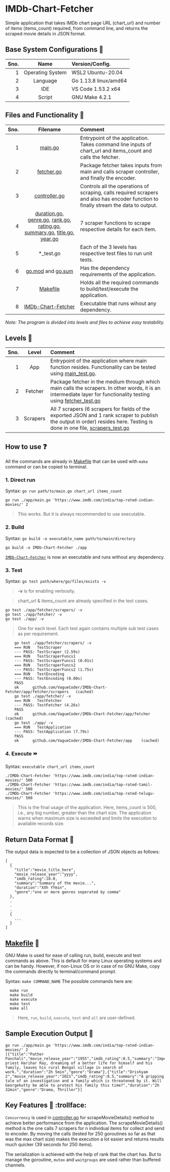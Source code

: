 # IMDb-Chart-Fetcher
Simple application that takes IMDb chart page URL (chart_url) and number of items (items_count) required, from command line, and returns the scraped movie details in JSON format.

## Base System Configurations :wrench:
**Sno.** | **Name** | **Version/Config.**
-------: | :------: | :------------------
1 | Operating System | WSL2 Ubuntu-20.04 
2 | Language | Go 1.13.8 linux/amd64
3 | IDE | VS Code 1.53.2 x64
4 | Script | GNU Make 4.2.1

## Files and Functionality :open_file_folder:
**Sno.** | **Filename** | **Comment**
-------: | :----------: | :----------
1 | [main.go](https://github.com/VagueCoder/IMDb-Chart-Fetcher/blob/master/app/main.go) | Entrypoint of the application. Takes command line inputs of chart_url and items_count and calls the fetcher.
2 | [fetcher.go](https://github.com/VagueCoder/IMDb-Chart-Fetcher/blob/master/app/fetcher/fetcher.go) | Package fetcher takes inputs from main and calls scraper controller, and finally the encoder.
3 | [controller.go](https://github.com/VagueCoder/IMDb-Chart-Fetcher/blob/master/app/fetcher/scrapers/controller.go) | Controls all the operations of scraping, calls required scrapers and also has encoder function to finally stream the data to output.
4 | [duration.go](https://github.com/VagueCoder/IMDb-Chart-Fetcher/blob/master/app/fetcher/scrapers/duration.go), [genre.go](https://github.com/VagueCoder/IMDb-Chart-Fetcher/blob/master/app/fetcher/scrapers/genre.go), [rank.go](https://github.com/VagueCoder/IMDb-Chart-Fetcher/blob/master/app/fetcher/scrapers/rank.go), [rating.go](https://github.com/VagueCoder/IMDb-Chart-Fetcher/blob/master/app/fetcher/scrapers/rating.go), [summary.go](https://github.com/VagueCoder/IMDb-Chart-Fetcher/blob/master/app/fetcher/scrapers/summary.go), [title.go](https://github.com/VagueCoder/IMDb-Chart-Fetcher/blob/master/app/fetcher/scrapers/title.go), [year.go](https://github.com/VagueCoder/IMDb-Chart-Fetcher/blob/master/app/fetcher/scrapers/year.go) | 7 scraper functions to scrape respective details for each item.
5 | *_test.go | Each of the 3 levels has respective test files to run unit tests.
6 | [go.mod](https://github.com/VagueCoder/IMDb-Chart-Fetcher/blob/master/go.mod) and [go.sum](https://github.com/VagueCoder/IMDb-Chart-Fetcher/blob/master/go.sum) | Has the dependency requirements of the application.
7 | [Makefile](https://github.com/VagueCoder/IMDb-Chart-Fetcher/blob/master/Makefile) | Holds all the required commands to build/test/execute the application.
8 | [IMDb-Chart-Fetcher](https://github.com/VagueCoder/IMDb-Chart-Fetcher/blob/master/IMDb-Chart-Fetcher) | Executable that runs wihout any dependency.

_Note: The program is divided into levels and files to achieve easy testability._

## Levels :1234:
**Sno.** | **Level** | **Comment**
-------: | :-------: | :----------
1 | App | Entrypoint of the application where main function resides. Functionality can be tested using [main_test.go](https://github.com/VagueCoder/IMDb-Chart-Fetcher/blob/master/app/main_test.go).
2 | Fetcher | Package fetcher in the medium through which main calls the scrapers. In other words, it is an intermediate layer for functionality testing using [fetcher_test.go](https://github.com/VagueCoder/IMDb-Chart-Fetcher/blob/master/app/fetcher/fetcher_test.go)
3 | Scrapers | All 7 scrapers (6 scrapers for fields of the exported JSON and 1 rank scraper to publish the output in order) resides here. Testing is done in one file, [scrapers_test.go](https://github.com/VagueCoder/IMDb-Chart-Fetcher/blob/master/app/fetcher/scrapers/scrapers_test.go)

## How to use :question:
All the commands are already in [Makefile](https://github.com/VagueCoder/IMDb-Chart-Fetcher/blob/master/Makefile) that can be used with `make` command or can be copied to terminal.

### 1. Direct run
Syntax: `go run path/to/main.go chart_url items_count`

```
go run ./app/main.go 'https://www.imdb.com/india/top-rated-indian-movies/' 2
```
> This works. But it is always recommended to use executable.

### 2. Build
Syntax: `go build -o executable_name path/to/main/directory`

```
go build -o IMDb-Chart-Fetcher ./app
```
[`IMDb-Chart-Fetcher`](https://github.com/VagueCoder/IMDb-Chart-Fetcher/blob/master/IMDb-Chart-Fetcher) is now an executable and runs without any dependency.

### 3. Test
Syntax: `go test path/where/go/files/exists -v`
> **-v** is for enabling verbosity.

> chart_url & items_count are already specified in the test cases.

```
go test ./app/fetcher/scrapers/ -v
go test ./app/fetcher/ -v
go test ./app/ -v
```
>One for each level. Each test again contains multiple sub test cases as per requirement.
```
    go test ./app/fetcher/scrapers/ -v
    === RUN   TestScraper
    --- PASS: TestScraper (2.59s)
    === RUN   TestScraperFuncs1
    --- PASS: TestScraperFuncs1 (0.01s)
    === RUN   TestScraperFuncs2
    --- PASS: TestScraperFuncs2 (1.75s)
    === RUN   TestEncoding
    --- PASS: TestEncoding (0.00s)
    PASS
    ok      github.com/VagueCoder/IMDb-Chart-Fetcher/app/fetcher/scrapers   (cached)
    go test ./app/fetcher/ -v
    === RUN   TestFetcher
    --- PASS: TestFetcher (4.26s)
    PASS
    ok      github.com/VagueCoder/IMDb-Chart-Fetcher/app/fetcher    (cached)
    go test ./app/ -v
    === RUN   TestApplication
    --- PASS: TestApplication (7.79s)
    PASS
    ok      github.com/VagueCoder/IMDb-Chart-Fetcher/app    (cached)
```

### 4. Execute :fast_forward:
Syntax: `executable chart_url items_count`

```
./IMDb-Chart-Fetcher 'https://www.imdb.com/india/top-rated-indian-movies/' 500
./IMDb-Chart-Fetcher 'https://www.imdb.com/india/top-rated-tamil-movies/' 500
./IMDb-Chart-Fetcher 'https://www.imdb.com/india/top-rated-telugu-movies/' 500
```
> This is the final usage of the application. Here, items_count is 500, i.e., any big number, greater than the chart size. The application warns when maximum size is exceeded and limits the execution to available records size.

## Return Data Format :page_with_curl:
The output data is expected to be a collection of JSON objects as follows:
```
[
  {
    "title":"movie_title_here",
    "movie_release_year":"yyyy",
    "imdb_rating":10.0,
    "summary":"Summary of the movie...",
    "duration":"XXh YYmin",
    "genre":"one or more genres seperated by comma"
  },
  .
  .
  .
  {
    ...
  }
]
```

## [Makefile](https://github.com/VagueCoder/IMDb-Chart-Fetcher/blob/master/Makefile) :floppy_disk:
GNU Make is used for ease of calling run, build, execute and test commands as above. This is default for many Linux operating systems and can be handy. However, if non-Linux OS or in case of no GNU Make, copy the commands directly to terminal/command prompt.

Syntax: `make COMMAND_NAME`
The possible commands here are:
```
  make run
  make build
  make execute
  make test
  make all
```
> Here, `run`, `build`, `execute`, `test` and `all` are user-defined.

## Sample Execution Output :runner:
```
go run ./app/main.go 'https://www.imdb.com/india/top-rated-indian-movies/' 2
[{"title":"Pather Panchali","movie_release_year":"1955","imdb_rating":8.5,"summary":"Impoverished priest Harihar Ray, dreaming of a better life for himself and his family, leaves his rural Bengal village in search of work.","duration":"2h 5min","genre":"Drama"},{"title":"Drishyam 2","movie_release_year":"2021","imdb_rating":8.5,"summary":"A gripping tale of an investigation and a family which is threatened by it. Will Georgekutty be able to protect his family this time?","duration":"2h 32min","genre":"Drama, Thriller"}]
```

## Key Features :key: :trollface:
`Concurrency` is used in [controller.go](https://github.com/VagueCoder/IMDb-Chart-Fetcher/blob/master/app/fetcher/scrapers/controller.go) for scrapeMovieDetails() method to achieve better performance from the application. The scrapeMovieDetails() method is the one calls 7 scrapers for n individual items for collect and send to encoder. By moving the calls (tested for 250 goroutines so far as that was the max chart size) makes the execution a lot easier and returns results much quicker (39 seconds for 250 items).

The serialization is achieved with the help of rank that the chart has. But to manage the goroutine, `mutex` and `waitgroups` are used rather than buffered channels.
